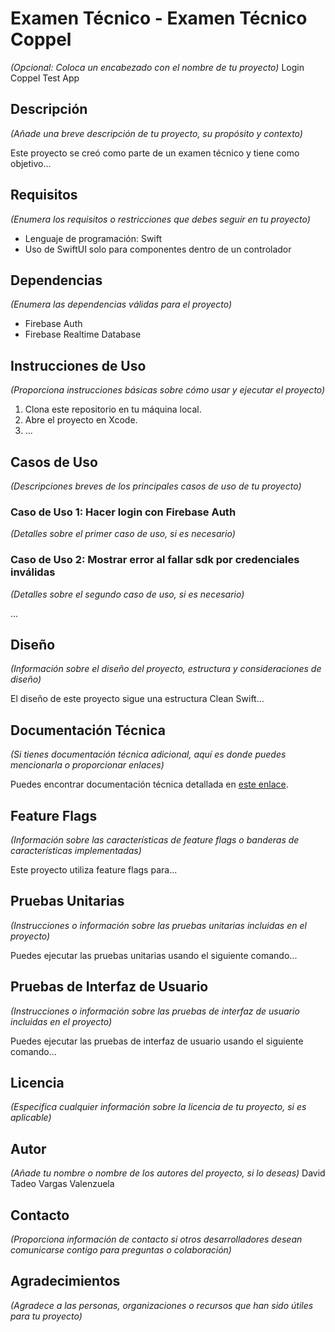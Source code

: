 # Examen Técnico - Examen Técnico Coppel
*(Opcional: Coloca un encabezado con el nombre de tu proyecto)*
Login Coppel Test App

## Descripción
*(Añade una breve descripción de tu proyecto, su propósito y contexto)*

Este proyecto se creó como parte de un examen técnico y tiene como objetivo...

## Requisitos
*(Enumera los requisitos o restricciones que debes seguir en tu proyecto)*

- Lenguaje de programación: Swift
- Uso de SwiftUI solo para componentes dentro de un controlador

## Dependencias
*(Enumera las dependencias válidas para el proyecto)*

- Firebase Auth
- Firebase Realtime Database

## Instrucciones de Uso
*(Proporciona instrucciones básicas sobre cómo usar y ejecutar el proyecto)*

1. Clona este repositorio en tu máquina local.
2. Abre el proyecto en Xcode.
3. ...

## Casos de Uso
*(Descripciones breves de los principales casos de uso de tu proyecto)*

### Caso de Uso 1: Hacer login con Firebase Auth
*(Detalles sobre el primer caso de uso, si es necesario)*

### Caso de Uso 2: Mostrar error al fallar sdk por credenciales inválidas
*(Detalles sobre el segundo caso de uso, si es necesario)*

...

## Diseño
*(Información sobre el diseño del proyecto, estructura y consideraciones de diseño)*

El diseño de este proyecto sigue una estructura Clean Swift...

## Documentación Técnica
*(Si tienes documentación técnica adicional, aquí es donde puedes mencionarla o proporcionar enlaces)*

Puedes encontrar documentación técnica detallada en [este enlace](link-to-documentation).

## Feature Flags
*(Información sobre las características de feature flags o banderas de características implementadas)*

Este proyecto utiliza feature flags para...

## Pruebas Unitarias
*(Instrucciones o información sobre las pruebas unitarias incluidas en el proyecto)*

Puedes ejecutar las pruebas unitarias usando el siguiente comando...

## Pruebas de Interfaz de Usuario
*(Instrucciones o información sobre las pruebas de interfaz de usuario incluidas en el proyecto)*

Puedes ejecutar las pruebas de interfaz de usuario usando el siguiente comando...

## Licencia
*(Especifica cualquier información sobre la licencia de tu proyecto, si es aplicable)*

## Autor
*(Añade tu nombre o nombre de los autores del proyecto, si lo deseas)*
David Tadeo Vargas Valenzuela

## Contacto
*(Proporciona información de contacto si otros desarrolladores desean comunicarse contigo para preguntas o colaboración)*

## Agradecimientos
*(Agradece a las personas, organizaciones o recursos que han sido útiles para tu proyecto)*
